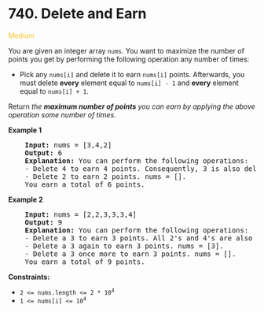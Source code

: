 # 740. Delete and Earn

<span style="color:rgb(255, 196, 45);">Medium</span>

You are given an integer array `nums`. You want to maximize the number of points you get by performing the following operation any number of times:

- Pick any `nums[i]` and delete it to earn `nums[i]` points. Afterwards, you must delete **every** element equal to `nums[i] - 1` and **every** element equal to `nums[i] + 1`.

Return *the **maximum number of points** you can earn by applying the above operation some number of times*.

<p>
    <strong>Example 1</strong>
</p>
<pre>
    <strong>Input:</strong> nums = [3,4,2]
    <strong>Output:</strong> 6
    <strong>Explanation:</strong> You can perform the following operations:
    - Delete 4 to earn 4 points. Consequently, 3 is also deleted. nums = [2].
    - Delete 2 to earn 2 points. nums = [].
    You earn a total of 6 points.
</pre>

<p>
    <strong>Example 2</strong>
</p>
<pre>
    <strong>Input:</strong> nums = [2,2,3,3,3,4]
    <strong>Output:</strong> 9
    <strong>Explanation:</strong> You can perform the following operations:
    - Delete a 3 to earn 3 points. All 2's and 4's are also deleted. nums = [3,3].
    - Delete a 3 again to earn 3 points. nums = [3].
    - Delete a 3 once more to earn 3 points. nums = [].
    You earn a total of 9 points.
</pre>

<p>
    <strong>Constraints:</strong>
<p>

- <code>2 <= nums.length <= 2 * 10<sup>4</sup></code>
- <code>1 <= nums[i] <= 10<sup>4</sup></code>